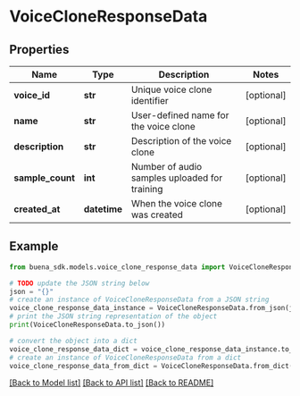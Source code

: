 # VoiceCloneResponseData


## Properties

Name | Type | Description | Notes
------------ | ------------- | ------------- | -------------
**voice_id** | **str** | Unique voice clone identifier | [optional] 
**name** | **str** | User-defined name for the voice clone | [optional] 
**description** | **str** | Description of the voice clone | [optional] 
**sample_count** | **int** | Number of audio samples uploaded for training | [optional] 
**created_at** | **datetime** | When the voice clone was created | [optional] 

## Example

```python
from buena_sdk.models.voice_clone_response_data import VoiceCloneResponseData

# TODO update the JSON string below
json = "{}"
# create an instance of VoiceCloneResponseData from a JSON string
voice_clone_response_data_instance = VoiceCloneResponseData.from_json(json)
# print the JSON string representation of the object
print(VoiceCloneResponseData.to_json())

# convert the object into a dict
voice_clone_response_data_dict = voice_clone_response_data_instance.to_dict()
# create an instance of VoiceCloneResponseData from a dict
voice_clone_response_data_from_dict = VoiceCloneResponseData.from_dict(voice_clone_response_data_dict)
```
[[Back to Model list]](../README.md#documentation-for-models) [[Back to API list]](../README.md#documentation-for-api-endpoints) [[Back to README]](../README.md)



